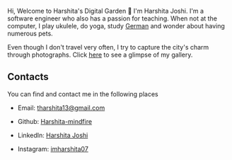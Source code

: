 
Hi,
Welcome to Harshita's Digital Garden 🌱
I'm Harshita Joshi. I'm a software engineer who also has a passion for teaching.
When not at the computer, I play ukulele, do yoga, study [German](https://harshita-mindfire.github.io/german-for-beginners/) and wonder about having numerous pets.

Even though I don't travel very often, I try to capture the city's charm through photographs. Click [here](https://harshita-mindfire.github.io/) to see a glimpse of my gallery.

## Contacts
You can find and contact me in the following places

* Email: tharshita13@gmail.com

* Github: [Harshita-mindfire](https://github.com/Harshita-mindfire)

* LinkedIn: [Harshita Joshi](https://www.linkedin.com/in/harshita-joshi-030b29118/)

* Instagram: [imharshita07](https://www.instagram.com/imharshita07/)
